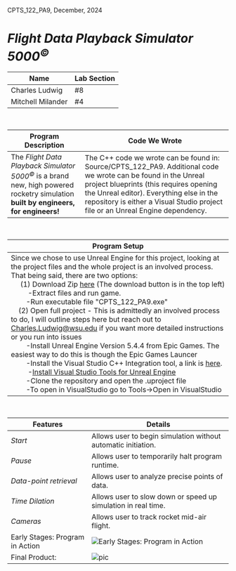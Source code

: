 CPTS_122_PA9, December, 2024
#   *Flight Data Playback Simulator 5000<sup>©</sup>*

| Name | Lab Section |
| ----------- | ----------- |
| Charles Ludwig | #8 |
| Mitchell Milander | #4 |
<br>

|Program Description| Code We Wrote |
| ------------------| ---------- |
|  The *Flight Data Playback Simulator 5000<sup>©</sup>* is a brand new, high powered rocketry simulation **built by engineers, for engineers!** | The C++ code we wrote can be found in: Source/CPTS_122_PA9. Additional code we wrote can be found in the Unreal project blueprints (this requires opening the Unreal editor). Everything else in the repository is either a Visual Studio project file or an Unreal Engine dependency.|
<br>

|Program Setup | 
| ------------------| 
| Since we chose to use Unreal Engine for this project, looking at the project files and the whole project is an involved process. That being said, there are two options: <br>&nbsp;&nbsp;&nbsp;&nbsp; (1) Download Zip [here](https://emailwsu-my.sharepoint.com/:u:/g/personal/charles_ludwig_wsu_edu/EWtZpxr7m5VBu8qj2ujPDQQBiJ8AqJeCOStjC7akV-5XZg?e=iRdTbX) (The download button is in the top left) <br>&nbsp;&nbsp;&nbsp;&nbsp;&nbsp;&nbsp;&nbsp;&nbsp; -Extract files and run game. <br>&nbsp;&nbsp;&nbsp;&nbsp;&nbsp;&nbsp;&nbsp;&nbsp;-Run executable file "CPTS_122_PA9.exe" <br>&nbsp;&nbsp;&nbsp;&nbsp;(2) Open full project - This is admittedly an involved process to do, I will outline steps here but reach out to Charles.Ludwig@wsu.edu if you want more detailed instructions or you run into issues<br>&nbsp;&nbsp;&nbsp;&nbsp;&nbsp;&nbsp;&nbsp;&nbsp;-Install Unreal Engine Version 5.4.4 from Epic Games. The easiest way to do this is though the Epic Games Launcer<br>&nbsp;&nbsp;&nbsp;&nbsp;&nbsp;&nbsp;&nbsp;&nbsp;-Install the Visual Studio C++ Integration tool, a link is [here](https://www.fab.com/listings/8a639215-7f85-4cc7-b155-fa2137326209). <br>&nbsp;&nbsp;&nbsp;&nbsp;&nbsp;&nbsp;&nbsp;&nbsp; -[Install Visual Studio Tools for Unreal Engine](https://learn.microsoft.com/en-us/visualstudio/gamedev/unreal/get-started/vs-tools-unreal-install) <br>&nbsp;&nbsp;&nbsp;&nbsp;&nbsp;&nbsp;&nbsp;&nbsp;-Clone the repository and open the .uproject file <br>&nbsp;&nbsp;&nbsp;&nbsp;&nbsp;&nbsp;&nbsp;&nbsp;-To open in VisualStudio go to Tools->Open in VisualStudio|


<br>

| Features | Details |
| ----------- | ----------- |
|  *Start* | Allows user to begin simulation without automatic initiation.|
| *Pause* | Allows user to temporarily halt program runtime. |
|  *Data-point retrieval* | Allows user to analyze precise points of data.|
| *Time Dilation* | Allows user to slow down or speed up simulation in real time.| 
| *Cameras* | Allows user to track rocket mid-air flight. |
| Early Stages: Program in Action| ![Early Stages: Program in Action](https://github.com/user-attachments/assets/a252b76d-af58-4506-815f-79f09ee551b0)|
| Final Product: | ![pic](https://github.com/user-attachments/assets/8f33ba21-72c7-4672-882a-42c2a0880353) |
